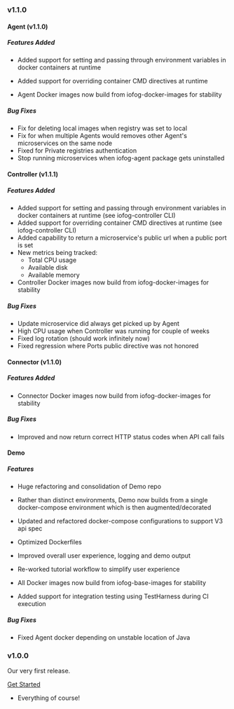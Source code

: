 ### v1.1.0

#### Agent (v1.1.0)

##### Features Added

- Added support for setting and passing through environment variables in docker containers at runtime

- Added support for overriding container CMD directives at runtime

- Agent Docker images now build from iofog-docker-images for stability

##### Bug Fixes

- Fix for deleting local images when registry was set to local
- Fix for when multiple Agents would removes other Agent's microservices on the same node
- Fixed for Private registries authentication
- Stop running microservices when iofog-agent package gets uninstalled

#### Controller (v1.1.1)

##### Features Added

- Added support for setting and passing through environment variables in docker containers at runtime (see iofog-controller CLI)
- Added support for overriding container CMD directives at runtime (see iofog-controller CLI)
- Added capability to return a microservice's public url when a public port is set
- New metrics being tracked:
  - Total CPU usage
  - Available disk
  - Available memory
- Controller Docker images now build from iofog-docker-images for stability

##### Bug Fixes

- Update microservice did always get picked up by Agent
- High CPU usage when Controller was running for couple of weeks
- Fixed log rotation (should work infinitely now)
- Fixed regression where Ports public directive was not honored

#### Connector (v1.1.0)

##### Features Added

- Connector Docker images now build from iofog-docker-images for stability

##### Bug Fixes

- Improved and now return correct HTTP status codes when API call fails

#### Demo

##### Features

- Huge refactoring and consolidation of Demo repo

- Rather than distinct environments, Demo now builds from a single docker-compose environment which is then augmented/decorated

- Updated and refactored docker-compose configurations to support V3 api spec

- Optimized Dockerfiles

- Improved overall user experience, logging and demo output

- Re-worked tutorial workflow to simplify user experience

- All Docker images now build from iofog-base-images for stability

- Added support for integration testing using TestHarness during CI execution

##### Bug Fixes

- Fixed Agent docker depending on unstable location of Java

### v1.0.0

Our very first release.

[Get Started](/docs/1.0.0/getting-started/core-concepts.html)

- Everything of course!
